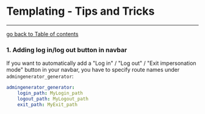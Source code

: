 # Templating - Tips and Tricks
---------------------------------------

[go back to Table of contents][back-to-index]

[back-to-index]: https://github.com/symfony2admingenerator/AdmingeneratorGeneratorBundle/blob/master/Resources/doc/documentation.md#8-cookbook

### 1. Adding log in/log out button in navbar

If you want to automatically add a "Log in" / "Log out" / "Exit impersonation mode" button in your navbar, you have to specify route names under `admingenerator_generator`:
```yaml
admingenerator_generator:
    login_path: MyLogin_path
    logout_path: MyLogout_path
    exit_path: MyExit_path
```

